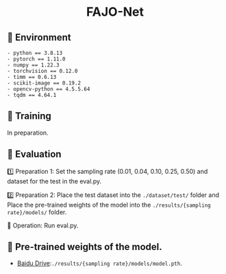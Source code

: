 # <p align="center">FAJO-Net</p>


## :egg: Environment
```
- python == 3.8.13
- pytorch == 1.11.0
- numpy == 1.22.3
- torchvision == 0.12.0
- timm == 0.6.13
- scikit-image == 0.19.2
- opencv-python == 4.5.5.64
- tqdm == 4.64.1
```

## :hatching_chick: Training
In preparation.

## :baby_chick: Evaluation
:one: Preparation 1: 
Set the sampling rate (0.01, 0.04, 0.10, 0.25, 0.50) and dataset for the test in the eval.py.

:two: Preparation 2: 
Place the test dataset into the `./dataset/test/` folder and Place the pre-trained weights of the model into the `./results/{sampling rate}/models/` folder.

:triangular_flag_on_post: Operation: 
Run eval.py.

## :link: Pre-trained weights of the model.

- [Baidu Drive](https://pan.baidu.com/s/1eJ0c7k8k-a90orRwvyapRQ?pwd=drhj):`./results/{sampling rate}/models/model.pth`.






